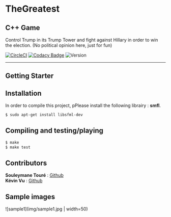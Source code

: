 # TheGreatest
## C++ Game
Control Trump in its Trump Tower and fight against Hillary in order to win the election.
(No political opinion here, just for fun)

[![CircleCI](https://circleci.com/gh/Kevin-Vu/The_Greatest.svg?style=shield)](https://circleci.com/gh/Kevin-Vu/The_Greatest)
[![Codacy Badge](https://api.codacy.com/project/badge/Grade/b4995ba377b7447983b61940de30ae99)](https://www.codacy.com/app/Kevin-Vu/The_Greatest?utm_source=github.com&amp;utm_medium=referral&amp;utm_content=Kevin-Vu/The_Greatest&amp;utm_campaign=Badge_Grade)
![Version](https://img.shields.io/badge/thegreatest-v1.0.0-blue.svg)

----

## Getting Starter
## Installation
In order to compile this project, pPlease install the following librairy : **smfl**.
```bash
$ sudo apt-get install libsfml-dev
```

## Compiling and testing/playing
```bash
$ make
$ make test
```

## Contributors
**Souleymane Touré** : [Github](https://github.com/Souleymane-T)  
**Kévin Vu** : [Github](https://github.com/Kevin-Vu)  

## Sample images
![sample1](img/sample1.jpg | width=50)
